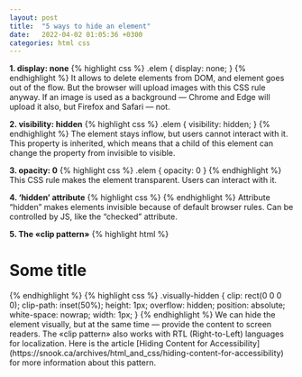 ```yaml
---
layout: post
title:  "5 ways to hide an element"
date:   2022-04-02 01:05:36 +0300
categories: html css
---
```


__1. display: none__
{% highlight css %}
.elem {
  display: none;
}
{% endhighlight %}
It allows to delete elements from DOM, and element goes out of the flow. But the browser will upload images with this CSS rule anyway. If an image is used as a background — Chrome and Edge will upload it also, but Firefox and Safari — not.

__2. visibility: hidden__
{% highlight css %}
.elem {
    visibility: hidden;
}
{% endhighlight %}
The element stays inflow, but users cannot interact with it. This property is inherited, which means that a child of this element can change the property from invisible to visible.

__3. opacity: 0__
{% highlight css %}
.elem {
    opacity: 0
}
{% endhighlight %}
This CSS rule makes the element transparent. Users can interact with it.

__4. ‘hidden’ attribute__
{% highlight css %}
<img hidden src="test.png" alt="test">
{% endhighlight %}
Attribute “hidden” makes elements invisible because of default browser rules. Can be controlled by JS, like the “checked” attribute.

__5. The «clip pattern»__
{% highlight html %}
<h1 class="visually-hidden">Some title</h1> 
{% endhighlight %}
{% highlight css %}
.visually-hidden {
  clip: rect(0 0 0 0);
  clip-path: inset(50%);
  height: 1px;
  overflow: hidden;
  position: absolute;
  white-space: nowrap;
  width: 1px;
}
{% endhighlight %}
We can hide the element visually, but at the same time — provide the content to screen readers. The «clip pattern» also works with RTL (Right-to-Left) languages for localization. Here is the article [Hiding Content for Accessibility](https://snook.ca/archives/html_and_css/hiding-content-for-accessibility) for more information about this pattern.




